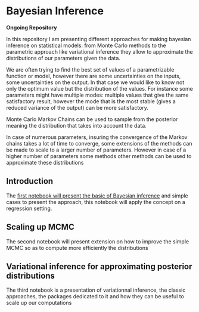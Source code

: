 # Bayesian Inference

**Ongoing Repository**

In this repository I am presenting different approaches for making bayesian inference on statistical models: from Monte Carlo methods to the parametric approach like variational inference they allow to approximate the distributions of our parameters given the data.

We are often trying to find the best set of values of a parametrizable function or model, however there are some uncertainties on the inputs, some uncertainties on the output. In that case we would like to know not only the optimum value but the distribution of the values. For instance some parameters might have multiple modes: multiple values that give the same satisfactory result, however the mode that is the most stable (gives a reduced variance of the output) can be more satisfactory.

Monte Carlo Markov Chains can be used to sample from the posterior meaning the distribution that takes into account the data.

In case of numerous parameters, insuring the convergence of the Markov chains takes a lot of time to converge, some extensions of the methods can be made to scale to a larger number of parameters. However in case of a higher number of parameters some methods other methods can be used to approximate these distributions

## Introduction
The [first notebook will present the basic of Bayesian inference](https://github.com/williampiat3/BayesianInference/blob/master/introduction.ipynb) and simple cases to present the approach, this notebook will apply the concept on a regression setting.

## Scaling up MCMC
The second notebook will present extension on how to improve the simple MCMC so as to compute more efficiently the distributions

## Variational inference for approximating posterior distributions
The third notebook is a presentation of variationnal inference, the classic approaches, the packages dedicated to it and how they can be useful to scale up our computations
